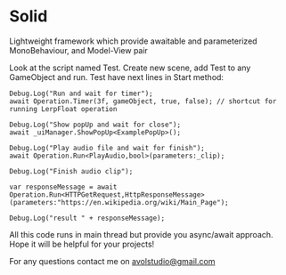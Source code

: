 # Solid
Lightweight framework which provide awaitable and parameterized MonoBehaviour, and Model-View pair

Look at the script named Test. Create new scene, add Test to any GameObject and run. Test have next lines in Start method:

    
    Debug.Log("Run and wait for timer");
    await Operation.Timer(3f, gameObject, true, false); // shortcut for running LerpFloat operation
        
    Debug.Log("Show popUp and wait for close");
    await _uiManager.ShowPopUp<ExamplePopUp>();

    Debug.Log("Play audio file and wait for finish");
    await Operation.Run<PlayAudio,bool>(parameters:_clip);
        
    Debug.Log("Finish audio clip");

    var responseMessage = await Operation.Run<HTTPGetRequest,HttpResponseMessage>(parameters:"https://en.wikipedia.org/wiki/Main_Page");
        
    Debug.Log("result " + responseMessage);
    
    
All this code runs in main thread but provide you async/await approach.
Hope it will be helpful for your projects!

For any questions contact me on avolstudio@gmail.com
